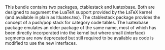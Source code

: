 This bundle contains two packages, ctablestack and luatexbase. Both are
designed to augument the LuaTeX support provided by the LaTeX kernel
(and available in plain as ltluatex.tex). The ctablestack package provides
the concept of a push/pop stack for category code tables. The luatexbase
package emulates an older package of the same name, most of which has been
directly incorporated into the kernel but where small (interface) segments
are now deprecated but still required to be available as code is modified
to use the new interfaces.
